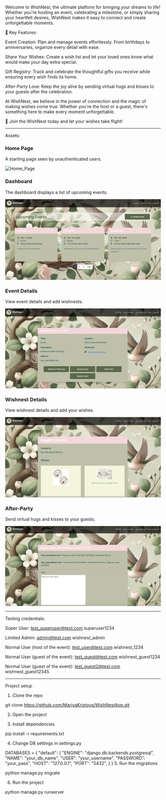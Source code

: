 Welcome to WishNest, the ultimate platform for bringing your dreams to life! Whether you're hosting an event, celebrating a milestone, or simply sharing your heartfelt desires, WishNest makes it easy to connect and create unforgettable moments.

🌟 Key Features:

Event Creation: 
Plan and manage events effortlessly. From birthdays to anniversaries, organize every detail with ease.

Share Your Wishes: 
Create a wish list and let your loved ones know what would make your day extra special.

Gift Registry: 
Track and celebrate the thoughtful gifts you receive while ensuring every wish finds its home.

After-Party Love: 
Keep the joy alive by sending virtual hugs and kisses to your guests after the celebration.

At WishNest, we believe in the power of connection and the magic of making wishes come true. Whether you're the host or a guest, there's something here to make every moment unforgettable.

🎉 Join the WishNest today and let your wishes take flight!
_________________________

Assets:

### Home Page
A starting page seen by unauthenticated users.

![Home_Page](static/assets/homepage.png)

### Dashboard
The dashboard displays a list of upcoming events.

![Dashboard](static/assets/dashboard.png)

### Event Details
View event details and add wishnests.

![Event](static/assets/event.png)

### Wishnest Details
View wishnest details and add your wishes.

![Wishnest](static/assets/wishnest.png)

### After-Party
Send virtual hugs and kisses to your guests.

![Hugs](static/assets/hug.png)

_________________________
Testing credentials:

Super User:
test_superuser@test.com
superuser1234

Limited Admin:
admin@test.com
wishnest_admin

Normal User (host of the event):
test_user@test.com
wishnest_1234

Normal User (guest of the event):
test_guest@test.com
wishnest_guest1234

Normal User (guest of the event):
test_guest2@test.com
wishnest_guest12345
__________________________

Project setup

1. Clone the repo

  git clone https://github.com/MariyaKristova/WishNestApp.git

2. Open the project

3. Install dependencies

  pip install -r requirements.txt

4. Change DB settings in settings.py

  DATABASES = {
      "default": {
          "ENGINE": "django.db.backends.postgresql",
          "NAME": "your_db_name",
          "USER": "your_username",
          "PASSWORD": "your_pass",
          "HOST": "127.0.0.1",
          "PORT": "5432",
      }
  }
5. Run the migrations

  python manage.py migrate

6. Run the project

  python manage.py runserver